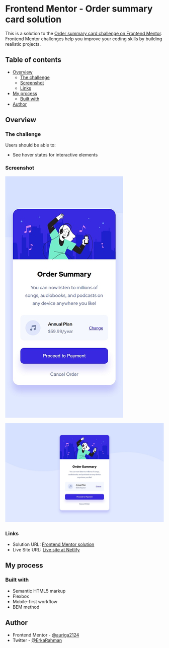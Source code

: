 # Frontend Mentor - Order summary card solution

This is a solution to the [Order summary card challenge on Frontend Mentor](https://www.frontendmentor.io/challenges/order-summary-component-QlPmajDUj). Frontend Mentor challenges help you improve your coding skills by building realistic projects. 

## Table of contents

- [Overview](#overview)
  - [The challenge](#the-challenge)
  - [Screenshot](#screenshot)
  - [Links](#links)
- [My process](#my-process)
  - [Built with](#built-with)
- [Author](#author)

## Overview

### The challenge

Users should be able to:

- See hover states for interactive elements

### Screenshot

![](./screenshot/mobile.jpg)

![](./screenshot/desktop.jpg)

### Links

- Solution URL: [Frontend Mentor solution](https://www.frontendmentor.io/solutions/order-summary-component-jtO8OLFevs)
- Live Site URL: [Live site at Netlify](https://auriga-order-summary-card.netlify.app/)

## My process

### Built with

- Semantic HTML5 markup
- Flexbox
- Mobile-first workflow
- BEM method

## Author

- Frontend Mentor - [@auriga2124](https://www.frontendmentor.io/profile/auriga2124)
- Twitter - [@ErkaRahman](https://twitter.com/ErkaRahman)
